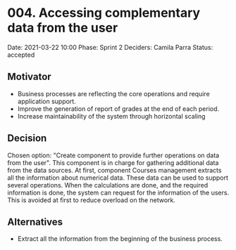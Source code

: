 # 004. Accessing complementary data from the user

Date: 2021-03-22 10:00
Phase: Sprint 2
Deciders: Camila Parra
Status: accepted

## Motivator

* Business processes are reflecting the core operations and require application support.
* Improve the generation of report of grades at the end of each period.
* Increase maintainability of the system through horizontal scaling

## Decision

Chosen option: "Create component to provide further operations on data from the user". This component is in charge for gathering additional data from the data sources. At first, component Courses management extracts all the information about numerical data. These data can be used to support several operations. When the calculations are done, and the required information is done, the system can request for the information of the users. This is avoided at first to reduce overload on the network. 

## Alternatives

* Extract all the information from the beginning of the business process.